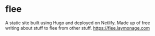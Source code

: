 # flee

A static site built using Hugo and deployed on Netlify.
Made up of free writing about stuff to flee from other stuff.
https://flee.laymonage.com
